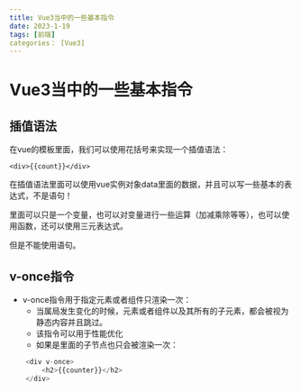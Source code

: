 ```yaml
---
title: Vue3当中的一些基本指令
date: 2023-1-19
tags: [前端]
categories： [Vue3]
---
```

# Vue3当中的一些基本指令

## 插值语法

在vue的模板里面，我们可以使用花括号来实现一个插值语法：

`<div>{{count}}</div>`

在插值语法里面可以使用vue实例对象data里面的数据，并且可以写一些基本的表达式，不是语句！

里面可以只是一个变量，也可以对变量进行一些运算（加减乘除等等），也可以使用函数，还可以使用三元表达式。

但是不能使用语句。

## v-once指令

- v-once指令用于指定元素或者组件只渲染一次：
	- 当属局发生变化的时候，元素或者组件以及其所有的子元素，都会被视为静态内容并且跳过。
	- 该指令可以用于性能优化
	- 如果是里面的子节点也只会被渲染一次：
```js
	<div v-once>
		<h2>{{counter}}</h2>
	</div>
```